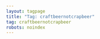 ```yaml
---
layout: tagpage
title: "Tag: craftbeernotcrapbeer"
tag: craftbeernotcrapbeer
robots: noindex
---
```

